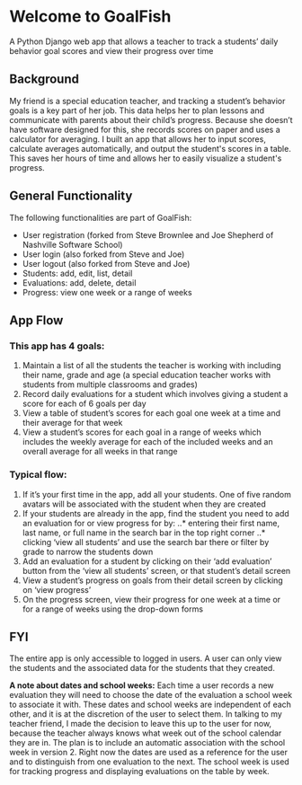 # Welcome to GoalFish

A Python Django web app that allows a teacher to track a students’ daily behavior goal scores and view their progress over time

## Background 

My friend is a special education teacher, and tracking a student’s behavior goals is a key part of her job. This data helps her to plan lessons and communicate with parents about their child’s progress. Because she doesn’t have software designed for this, she records scores on paper and uses a calculator for averaging. I built an app that allows her to input scores, calculate averages automatically, and output the student's scores in a table. This saves her hours of time and allows her to easily visualize a student's progress.

## General Functionality

The following functionalities are part of GoalFish:
* User registration (forked from Steve Brownlee and Joe Shepherd of Nashville Software School)
* User login (also forked from Steve and Joe)
* User logout (also forked from Steve and Joe)
* Students: add, edit, list, detail
* Evaluations: add, delete, detail
* Progress: view one week or a range of weeks

## App Flow
### This app has 4 goals:
1. Maintain a list of all the students the teacher is working with including their name, grade and age (a special education teacher works with students from multiple classrooms and grades)
2. Record daily evaluations for a student which involves giving a student a score for each of 6 goals per day
3. View a table of student’s scores for each goal one week at a time and their average for that week 
4. View a student’s scores for each goal in a range of weeks which includes the weekly average for each of the included weeks and an overall average for all weeks in that range

### Typical flow:
1. If it’s your first time in the app, add all your students. One of five random avatars will be associated with the student when they are created
2. If your students are already in the app, find the student you need to add an evaluation for or view progress for by:
..* entering their first name, last name, or full name in the search bar in the top right corner
..* clicking ‘view all students’ and use the search bar there or filter by grade to narrow the students down
3. Add an evaluation for a student by clicking on their ‘add evaluation’ button from the ‘view all students’ screen, or that student’s detail screen
4. View a student’s progress on goals from their detail screen by clicking on ‘view progress’
5. On the progress screen, view their progress for one week at a time or for a range of weeks using the drop-down forms 

## FYI
The entire app is only accessible to logged in users. A user can only view the students and the associated data for the students that they created.

**A note about dates and school weeks:** Each time a user records a new evaluation they will need to choose the date of the evaluation a school week to associate it with. These dates and school weeks are independent of each other, and it is at the discretion of the user to select them. In talking to my teacher friend, I made the decision to leave this up to the user for now, because the teacher always knows what week out of the school calendar they are in. The plan is to include an automatic association with the school week in version 2. Right now the dates are used as a reference for the user and to distinguish from one evaluation to the next. The school week is used for tracking progress and displaying evaluations on the table by week. 
